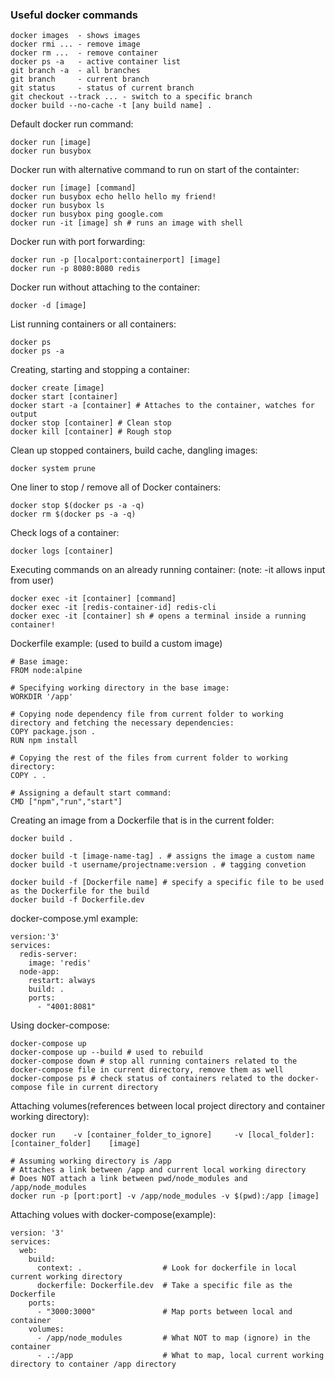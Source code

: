 ### Useful docker commands
```
docker images  - shows images
docker rmi ... - remove image
docker rm ...  - remove container
docker ps -a   - active container list
git branch -a  - all branches
git branch     - current branch
git status     - status of current branch
git checkout --track ... - switch to a specific branch
docker build --no-cache -t [any build name] .
```


Default docker run command:
```
docker run [image]
docker run busybox
```

Docker run with alternative command to run on start of the containter:
``` 
docker run [image] [command] 
docker run busybox echo hello hello my friend!
docker run busybox ls
docker run busybox ping google.com
docker run -it [image] sh # runs an image with shell 
```

Docker run with port forwarding:
```
docker run -p [localport:containerport] [image]
docker run -p 8080:8080 redis
```

Docker run without attaching to the container:
```
docker -d [image]
```

List running containers or all containers:
```
docker ps
docker ps -a
```

Creating, starting and stopping a container:
```
docker create [image]
docker start [container]
docker start -a [container] # Attaches to the container, watches for output
docker stop [container] # Clean stop
docker kill [container] # Rough stop
```

Clean up stopped containers, build cache, dangling images:
```
docker system prune 
```

One liner to stop / remove all of Docker containers:
```
docker stop $(docker ps -a -q)
docker rm $(docker ps -a -q)
```

Check logs of a container:
```
docker logs [container]
```

Executing commands on an already running container: (note: -it allows input from user)
```
docker exec -it [container] [command] 
docker exec -it [redis-container-id] redis-cli
docker exec -it [container] sh # opens a terminal inside a running container!
```

Dockerfile example: (used to build a custom image)
```
# Base image:
FROM node:alpine

# Specifying working directory in the base image:
WORKDIR '/app'

# Copying node dependency file from current folder to working directory and fetching the necessary dependencies:
COPY package.json .
RUN npm install

# Copying the rest of the files from current folder to working directory:
COPY . .

# Assigning a default start command:
CMD ["npm","run","start"]
```

Creating an image from a Dockerfile that is in the current folder:
```
docker build .

docker build -t [image-name-tag] . # assigns the image a custom name
docker build -t username/projectname:version . # tagging convetion

docker build -f [Dockerfile name] # specify a specific file to be used as the Dockerfile for the build
docker build -f Dockerfile.dev
```

docker-compose.yml example:
```
version:'3'
services:
  redis-server:
    image: 'redis'
  node-app:
    restart: always
    build: .
    ports:
      - "4001:8081"
```

Using docker-compose:
```
docker-compose up
docker-compose up --build # used to rebuild
docker-compose down # stop all running containers related to the docker-compose file in current directory, remove them as well
docker-compose ps # check status of containers related to the docker-compose file in current directory
```

Attaching volumes(references between local project directory and container working directory):
```
docker run    -v [container_folder_to_ignore]     -v [local_folder]:[container_folder]    [image]

# Assuming working directory is /app 
# Attaches a link between /app and current local working directory
# Does NOT attach a link between pwd/node_modules and /app/node_modules
docker run -p [port:port] -v /app/node_modules -v $(pwd):/app [image] 
```

Attaching volues with docker-compose(example):
```
version: '3'
services:
  web:
    build:
      context: .                  # Look for dockerfile in local current working directory
      dockerfile: Dockerfile.dev  # Take a specific file as the Dockerfile
    ports:
      - "3000:3000"               # Map ports between local and container
    volumes:
      - /app/node_modules         # What NOT to map (ignore) in the container
      - .:/app                    # What to map, local current working directory to container /app directory
```
